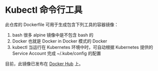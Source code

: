 
# Kubectl 命令行工具

此仓库的 Dockerfile 可用于生成包含下列工具的容器镜像：

1. bash  很多 alpine 镜像中是不包含 bash 的
2. Docker 也就是 Docker in Docker 模式的 Docker
3. kubectl 当运行在 Kubernetes 环境中时，可自动根据 Kubernetes 提供的 Service Account 完成 ~/.kube/config 的配置

目前，此镜像已发布在 [Docker Hub](https://hub.docker.com/r/jijiechen/docker-kubectl-helm) 上。